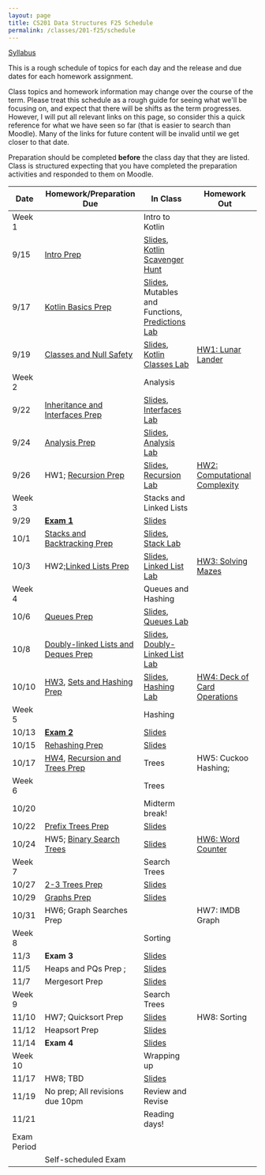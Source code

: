 ```yaml
---
layout: page
title: CS201 Data Structures F25 Schedule
permalink: /classes/201-f25/schedule
---
```


[Syllabus](syllabus)

This is a rough schedule of topics for each day and the release and due dates for each homework assignment.

Class topics and homework information may change over the course of the term. Please treat this schedule as a rough guide for seeing what we'll be focusing on, and expect that there will be shifts as the term progresses. However, I will put all relevant links on this page, so consider this a quick reference for what we have seen so far (that is easier to search than Moodle). Many of the links for future content will be invalid until we get closer to that date.

Preparation should be completed **before** the class day that they are listed. Class is structured expecting that you have completed the preparation activities and responded to them on Moodle.

| Date	| Homework/Preparation Due	| In Class |	Homework Out |
| ------- | --------------- | ------------- | -------------- |
| Week 1 | | Intro to Kotlin | |
| 9/15| [Intro Prep](intro-prep) | [Slides](https://docs.google.com/presentation/d/1klzu1ol4JahGk7Q0FUOgYIzOKGxG5Cnz6QX-YA4iWVk/edit?usp=sharing), [Kotlin Scavenger Hunt](kotlin-lab)| |
| 9/17 | [Kotlin Basics Prep](kotlin-basics-prep) | [Slides](https://docs.google.com/presentation/d/1w0WABIXjEGIQW2Fi9ZDA9QEd7byLyM5xP31b4dx3_2Q/edit?usp=sharing), Mutables and Functions, [Predictions Lab](kotlin-predictions-lab) |	 |
| 9/19 | [Classes and Null Safety](classes-null-prep)	|  [Slides](https://docs.google.com/presentation/d/1oFN5NhPoZyosQQpKv3ogctizuCVHrisLCgziTBMk_rA/edit?usp=sharing), [Kotlin Classes Lab](kotlin-classes-lab) |	[HW1: Lunar Lander](hw1) |
| Week 2 | | Analysis| |
| 9/22 | [Inheritance and Interfaces Prep](inheritance-prep)|	  [Slides](https://docs.google.com/presentation/d/1d3LkJb9Khse6BUbvCUElnBSIHuTf3lwSVJXGRtKXqpc/edit?usp=sharing), [Interfaces Lab](interfaces-lab) | |
| 9/24 |  [Analysis Prep](analysis-prep)  |	[Slides](https://docs.google.com/presentation/d/1QMRA-Tj_9wEPwZIfpz2WMtAPSLEPcH9A02AmrfY8qqM/edit?usp=sharing), [Analysis Lab](analysis-lab) 	| |
| 9/26 | HW1; [Recursion Prep](recursion-prep) | [Slides](https://docs.google.com/presentation/d/1RdmYQTmhizfCzPg09bRRktajzZjzaJNiAhMHS_LVYSM/edit?usp=sharing), [Recursion Lab](recursion-lab)	| [HW2: Computational Complexity](hw2)|
| Week 3 | | Stacks and Linked Lists | |
| 9/29 |   [**Exam 1** ](exam1)  | [Slides](https://docs.google.com/presentation/d/10CBVR7qIstOsnIqNEZWEoQF2E9han7WM3x80eLNlwIw/edit?usp=sharing)  |  |
| 10/1 | [Stacks and Backtracking Prep](stacks-prep)   |		[Slides](https://docs.google.com/presentation/d/1I31LfgIM_jK6HEDwdHmWnad6-AReWlN1UeQiy-m_Trg/edit?usp=sharing), [Stack Lab](stack-lab)	|  |
| 10/3 | HW2;[Linked Lists Prep](linkedlist-prep) |	[Slides](https://docs.google.com/presentation/d/1QjEB9xFuxo0s5Xp4168M0TLsOapTsZnAh5AB__YIwuk/edit?usp=sharing), [Linked List Lab](linked-list-lab)	| [HW3: Solving Mazes](hw3)|
| Week 4 | | Queues and Hashing| |
| 10/6 |[Queues Prep](queues-prep) | [Slides](https://docs.google.com/presentation/d/1rsxspbKQMM1hSKdy6xpn9G6HLKXt5lq34YfsUZKQrI8/edit?usp=sharing), [Queues Lab](queues-lab) |  |
| 10/8 |  [Doubly-linked Lists and Deques Prep](doubles-prep) |	[Slides](https://docs.google.com/presentation/d/1h75qmod5cnWMTqV_GEwnRvO-xqNrB_7LGte3vWViL1g/edit?usp=sharing), [Doubly-Linked List Lab](doubly-ll-lab)	| |
| 10/10 |[HW3](hw3), [Sets and Hashing Prep](hashing-prep) |[Slides](https://docs.google.com/presentation/d/1UnCJDTS504B10p1UqVaBW5Ar38vaYADNAL7MQEGtW4c/edit?usp=sharing), [Hashing Lab](hashing-lab) | [HW4: Deck of Card Operations](hw4)|
| Week 5 |  | Hashing | |
| 10/13 |	  [**Exam 2**](exam2)	| [Slides]()	|  |
| 10/15 |   [Rehashing Prep](rehashing-prep) |	[Slides]()	|   |
| 10/17	| [HW4](hw4), [Recursion and Trees Prep](tree-prep)  |	Trees	| HW5: Cuckoo Hashing;|
| Week 6 | | Trees| |
| 10/20 |  | Midterm break! | |
| 10/22 |  [Prefix Trees Prep]()   |[Slides]()	|  |
| 10/24 | HW5; [Binary Search Trees]()  |	[Slides]() |  [HW6: Word Counter](hw6)|
| Week 7 | | Search Trees | |
| 10/27 | [2-3 Trees Prep]()  | [Slides]() | |
| 10/29 |	[Graphs Prep]()  | [Slides]()|   |
| 10/31 | HW6; Graph Searches Prep |			| HW7: IMDB Graph|
| Week 8 | | Sorting | |
| 11/3 | **Exam 3**    | [Slides]()	 |   |	
| 11/5 |   Heaps and PQs Prep ; 	| [Slides]() | 	  |
| 11/7 |  Mergesort Prep  | [Slides]()	|  |	
| Week 9 | | Search Trees | |
| 11/10 | HW7; Quicksort Prep  | [Slides]() | HW8: Sorting  |
| 11/12 |  Heapsort Prep  | [Slides]() 	 | 	 |
| 11/14	| **Exam 4** | [Slides]()  |  |
| Week 10 | | Wrapping up | |
| 11/17 | HW8; TBD | [Slides]() | |
| 11/19 | No prep; All revisions due 10pm | Review and Revise | |
| 11/21 |  | Reading days!| |
| Exam Period | | | |
| | Self-scheduled Exam  |  | |